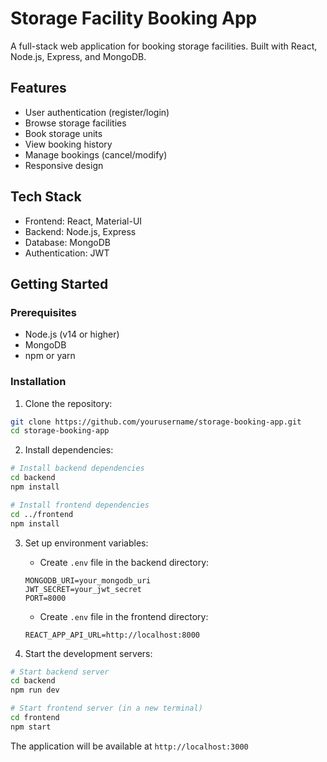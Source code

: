 # Storage Facility Booking App

A full-stack web application for booking storage facilities. Built with React, Node.js, Express, and MongoDB.

## Features

- User authentication (register/login)
- Browse storage facilities
- Book storage units
- View booking history
- Manage bookings (cancel/modify)
- Responsive design

## Tech Stack

- Frontend: React, Material-UI
- Backend: Node.js, Express
- Database: MongoDB
- Authentication: JWT

## Getting Started

### Prerequisites

- Node.js (v14 or higher)
- MongoDB
- npm or yarn

### Installation

1. Clone the repository:
```bash
git clone https://github.com/yourusername/storage-booking-app.git
cd storage-booking-app
```

2. Install dependencies:
```bash
# Install backend dependencies
cd backend
npm install

# Install frontend dependencies
cd ../frontend
npm install
```

3. Set up environment variables:
   - Create `.env` file in the backend directory:
   ```
   MONGODB_URI=your_mongodb_uri
   JWT_SECRET=your_jwt_secret
   PORT=8000
   ```
   - Create `.env` file in the frontend directory:
   ```
   REACT_APP_API_URL=http://localhost:8000
   ```

4. Start the development servers:
```bash
# Start backend server
cd backend
npm run dev

# Start frontend server (in a new terminal)
cd frontend
npm start
```

The application will be available at `http://localhost:3000` 